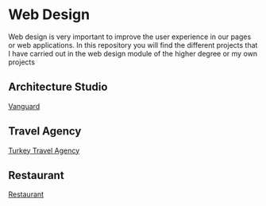 <h1>Web Design</h1>
<p>Web design is very important to improve the user experience in our pages or web applications.
In this repository you will find the different projects that I have carried out in the web design module of the higher degree or my own projects</p>

<h2>Architecture Studio</h2>
<a href="https://vanguard-heriamezcua.netlify.app/" target="_blank" >Vanguard</a>

<h2>Travel Agency</h2>
<a href="https://turkeytravel-heriamezcua.netlify.app/"  target="_blank" >Turkey Travel Agency</a>

<h2>Restaurant</h2>
<a href="https://restaurant-heriamezcua.netlify.app/"  target="_blank" >Restaurant</a>
